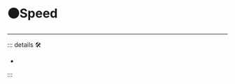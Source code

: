 # 🟠<motor>Speed</motor>

---

<!-- =================================================== -->
<!-- =================================================== -->
<!-- =================================================== -->
<!-- =================================================== -->
<!-- =================================================== -->
::: details 🛠

-

:::
